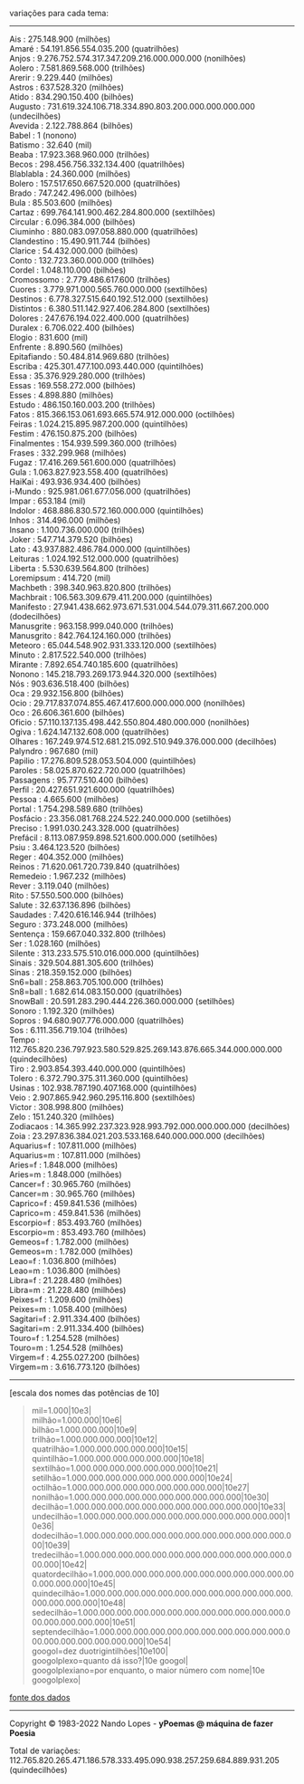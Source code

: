 variações para cada tema:  
___  
Ais : 275.148.900 (milhões)  
Amaré : 54.191.856.554.035.200 (quatrilhões)  
Anjos : 9.276.752.574.317.347.209.216.000.000.000 (nonilhões)  
Aolero : 7.581.869.568.000 (trilhões)  
Arerir : 9.229.440 (milhões)  
Astros : 637.528.320 (milhões)  
Atido : 834.290.150.400 (bilhões)  
Augusto : 731.619.324.106.718.334.890.803.200.000.000.000.000 (undecilhões)  
Avevida : 2.122.788.864 (bilhões)  
Babel : 1 (nonono)  
Batismo : 32.640 (mil)  
Beaba : 17.923.368.960.000 (trilhões)  
Becos : 298.456.756.332.134.400 (quatrilhões)  
Blablabla : 24.360.000 (milhões)  
Bolero : 157.517.650.667.520.000 (quatrilhões)  
Brado : 747.242.496.000 (bilhões)  
Bula : 85.503.600 (milhões)  
Cartaz : 699.764.141.900.462.284.800.000 (sextilhões)  
Circular : 6.096.384.000 (bilhões)  
Ciuminho : 880.083.097.058.880.000 (quatrilhões)  
Clandestino : 15.490.911.744 (bilhões)  
Clarice : 54.432.000.000 (bilhões)  
Conto : 132.723.360.000.000 (trilhões)  
Cordel : 1.048.110.000 (bilhões)  
Cromossomo : 2.779.486.617.600 (trilhões)  
Cuores : 3.779.971.000.565.760.000.000 (sextilhões)  
Destinos : 6.778.327.515.640.192.512.000 (sextilhões)  
Distintos : 6.380.511.142.927.406.284.800 (sextilhões)  
Dolores : 247.676.194.022.400.000 (quatrilhões)  
Duralex : 6.706.022.400 (bilhões)  
Elogio : 831.600 (mil)  
Enfrente : 8.890.560 (milhões)  
Epitafiando : 50.484.814.969.680 (trilhões)  
Escriba : 425.301.477.100.093.440.000 (quintilhões)  
Essa : 35.376.929.280.000 (trilhões)  
Essas : 169.558.272.000 (bilhões)  
Esses : 4.898.880 (milhões)  
Estudo : 486.150.160.003.200 (trilhões)  
Fatos : 815.366.153.061.693.665.574.912.000.000 (octilhões)  
Feiras : 1.024.215.895.987.200.000 (quintilhões)  
Festim : 476.150.875.200 (bilhões)  
Finalmentes : 154.939.599.360.000 (trilhões)  
Frases : 332.299.968 (milhões)  
Fugaz : 17.416.269.561.600.000 (quatrilhões)  
Gula : 1.063.827.923.558.400 (quatrilhões)  
HaiKai : 493.936.934.400 (bilhões)  
i-Mundo : 925.981.061.677.056.000 (quatrilhões)  
Impar : 653.184 (mil)  
Indolor : 468.886.830.572.160.000.000 (quintilhões)  
Inhos : 314.496.000 (milhões)  
Insano : 1.100.736.000.000 (trilhões)  
Joker : 547.714.379.520 (bilhões)  
Lato : 43.937.882.486.784.000.000 (quintilhões)  
Leituras : 1.024.192.512.000.000 (quatrilhões)  
Liberta : 5.530.639.564.800 (trilhões)  
Loremipsum : 414.720 (mil)  
Machbeth : 398.340.963.820.800 (trilhões)  
Machbrait : 106.563.309.679.411.200.000 (quintilhões)  
Manifesto : 27.941.438.662.973.671.531.004.544.079.311.667.200.000 (dodecilhões)  
Manusgrite : 963.158.999.040.000 (trilhões)  
Manusgrito : 842.764.124.160.000 (trilhões)  
Meteoro : 65.044.548.902.931.333.120.000 (sextilhões)  
Minuto : 2.817.522.540.000 (trilhões)  
Mirante : 7.892.654.740.185.600 (quatrilhões)  
Nonono : 145.218.793.269.173.944.320.000 (sextilhões)  
Nós : 903.636.518.400 (bilhões)  
Oca : 29.932.156.800 (bilhões)  
Ocio : 29.717.837.074.855.467.417.600.000.000.000 (nonilhões)  
Oco : 26.606.361.600 (bilhões)  
Oficio : 57.110.137.135.498.442.550.804.480.000.000 (nonilhões)  
Ogiva : 1.624.147.132.608.000 (quatrilhões)  
Olhares : 167.249.974.512.681.215.092.510.949.376.000.000 (decilhões)  
Palyndro : 967.680 (mil)  
Papilio : 17.276.809.528.053.504.000 (quintilhões)  
Paroles : 58.025.870.622.720.000 (quatrilhões)  
Passagens : 95.777.510.400 (bilhões)  
Perfil : 20.427.651.921.600.000 (quatrilhões)  
Pessoa : 4.665.600 (milhões)  
Portal : 1.754.298.589.680 (trilhões)  
Posfácio : 23.356.081.768.224.522.240.000.000 (setilhões)  
Preciso : 1.991.030.243.328.000 (quatrilhões)  
Prefácil : 8.113.087.959.898.521.600.000.000 (setilhões)  
Psiu : 3.464.123.520 (bilhões)  
Reger : 404.352.000 (milhões)  
Reinos : 71.620.061.720.739.840 (quatrilhões)  
Remedeio : 1.967.232 (milhões)  
Rever : 3.119.040 (milhões)  
Rito : 57.550.500.000 (bilhões)  
Salute : 32.637.136.896 (bilhões)  
Saudades : 7.420.616.146.944 (trilhões)  
Seguro : 373.248.000 (milhões)  
Sentença : 159.667.040.332.800 (trilhões)  
Ser : 1.028.160 (milhões)  
Silente : 313.233.575.510.016.000.000 (quintilhões)  
Sinais : 329.504.881.305.600 (trilhões)  
Sinas : 218.359.152.000 (bilhões)  
Sn6=ball : 258.863.705.100.000 (trilhões)  
Sn8=ball : 1.682.614.083.150.000 (quatrilhões)  
SnowBall : 20.591.283.290.444.226.360.000.000 (setilhões)  
Sonoro : 1.192.320 (milhões)  
Sopros : 94.680.907.776.000.000 (quatrilhões)  
Sos : 6.111.356.719.104 (trilhões)  
Tempo : 112.765.820.236.797.923.580.529.825.269.143.876.665.344.000.000.000 (quindecilhões)  
Tiro : 2.903.854.393.440.000.000 (quintilhões)  
Tolero : 6.372.790.375.311.360.000 (quintilhões)  
Usinas : 102.938.787.190.407.168.000 (quintilhões)  
Veio : 2.907.865.942.960.295.116.800 (sextilhões)  
Victor : 308.998.800 (milhões)  
Zelo : 151.240.320 (milhões)  
Zodiacaos : 14.365.992.237.323.928.993.792.000.000.000.000 (decilhões)  
Zoia : 23.297.836.384.021.203.533.168.640.000.000.000 (decilhões)  
Aquarius=f : 107.811.000 (milhões)  
Aquarius=m : 107.811.000 (milhões)  
Aries=f : 1.848.000 (milhões)  
Aries=m : 1.848.000 (milhões)  
Cancer=f : 30.965.760 (milhões)  
Cancer=m : 30.965.760 (milhões)  
Caprico=f : 459.841.536 (milhões)  
Caprico=m : 459.841.536 (milhões)  
Escorpio=f : 853.493.760 (milhões)  
Escorpio=m : 853.493.760 (milhões)  
Gemeos=f : 1.782.000 (milhões)  
Gemeos=m : 1.782.000 (milhões)  
Leao=f : 1.036.800 (milhões)  
Leao=m : 1.036.800 (milhões)  
Libra=f : 21.228.480 (milhões)  
Libra=m : 21.228.480 (milhões)  
Peixes=f : 1.209.600 (milhões)  
Peixes=m : 1.058.400 (milhões)  
Sagitari=f : 2.911.334.400 (bilhões)  
Sagitari=m : 2.911.334.400 (bilhões)  
Touro=f : 1.254.528 (milhões)  
Touro=m : 1.254.528 (milhões)  
Virgem=f : 4.255.027.200 (bilhões)  
Virgem=m : 3.616.773.120 (bilhões)  
___
[escala dos nomes das potências de 10]  
  
> mil=1.000|10e3|  
> milhão=1.000.000|10e6|  
> bilhão=1.000.000.000|10e9|  
> trilhão=1.000.000.000.000|10e12|  
> quatrilhão=1.000.000.000.000.000|10e15|  
> quintilhão=1.000.000.000.000.000.000|10e18|  
> sextilhão=1.000.000.000.000.000.000.000|10e21|  
> setilhão=1.000.000.000.000.000.000.000.000|10e24|  
> octilhão=1.000.000.000.000.000.000.000.000.000|10e27|  
> nonilhão=1.000.000.000.000.000.000.000.000.000.000|10e30|  
> decilhão=1.000.000.000.000.000.000.000.000.000.000.000|10e33|  
> undecilhão=1.000.000.000.000.000.000.000.000.000.000.000.000|10e36|  
> dodecilhão=1.000.000.000.000.000.000.000.000.000.000.000.000.000|10e39|  
> tredecilhão=1.000.000.000.000.000.000.000.000.000.000.000.000.000.000|10e42|  
> quatordecilhão=1.000.000.000.000.000.000.000.000.000.000.000.000.000.000.000|10e45|  
> quindecilhão=1.000.000.000.000.000.000.000.000.000.000.000.000.000.000.000.000|10e48|  
> sedecilhão=1.000.000.000.000.000.000.000.000.000.000.000.000.000.000.000.000.000|10e51|  
> septendecilhão=1.000.000.000.000.000.000.000.000.000.000.000.000.000.000.000.000.000.000|10e54|  
> googol=dez duotrigintilhões|10e100|  
> googolplexo=quanto dá isso?|10e googol|  
> googolplexiano=por enquanto, o maior número com nome|10e googolplexo|  
  
[fonte dos dados](http://www.fisica-interessante.com/matematica-divertida-ordens-classes-multiplos.html)  
___
Copyright © 1983-2022 Nando Lopes - **yPoemas @ máquina de fazer Poesia**  

Total de variações: 112.765.820.265.471.186.578.333.495.090.938.257.259.684.889.931.205 (quindecilhões)
